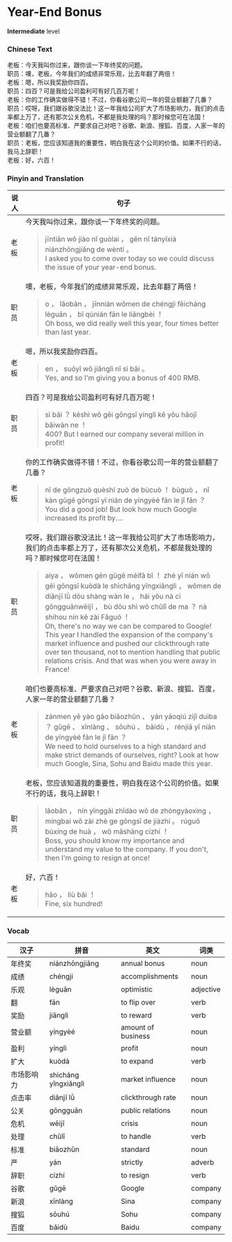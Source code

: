 # Year-End Bonus
**Intermediate** level
### Chinese Text
老板：今天我叫你过来，跟你谈一下年终奖的问题。<br />职员：噢，老板，今年我们的成绩非常乐观，比去年翻了两倍！<br />老板：嗯，所以我奖励你四百。<br />职员：四百？可是我给公司盈利可有好几百万呢！<br />老板：你的工作确实做得不错！不过，你看谷歌公司一年的营业额翻了几番？<br />职员：哎呀，我们跟谷歌没法比！这一年我给公司扩大了市场影响力，我们的点击率都上万了，还有那次公关危机，不都是我处理的吗？那时候您可在法国！<br />老板：咱们也要高标准、严要求自己对吧？谷歌、新浪、搜狐、百度，人家一年的营业额翻了几番？<br />职员：老板，您应该知道我的重要性，明白我在这个公司的价值。如果不行的话，我马上辞职！<br />老板：好，六百！

### Pinyin and Translation
|说人|句子|
|----|----|
|老板|今天我叫你过来，跟你谈一下年终奖的问题。<blockquote>jīntiān wǒ jiào nǐ guòlai ， gēn nǐ tányīxià niánzhōngjiǎng de wèntí 。<br />I asked you to come over today so we could discuss the issue of your year-end bonus.</blockquote>|
|职员|噢，老板，今年我们的成绩非常乐观，比去年翻了两倍！<blockquote>o ， lǎobǎn ， jīnnián wǒmen de chéngji fēicháng lèguān ， bǐ qùnián fān le liǎngbèi ！<br />Oh boss, we did really well this year, four times better than last year.</blockquote>|
|老板|嗯，所以我奖励你四百。<blockquote>en ， suǒyǐ wǒ jiǎnglì nǐ sì bǎi 。<br />Yes, and so I'm giving you a bonus of 400 RMB.</blockquote>|
|职员|四百？可是我给公司盈利可有好几百万呢！<blockquote>sì bǎi ？ kěshì wǒ gěi gōngsī yínglì kě yǒu hǎojǐ bǎiwàn ne ！<br />400? But I earned our company several million in profit!</blockquote>|
|老板|你的工作确实做得不错！不过，你看谷歌公司一年的营业额翻了几番？<blockquote>nǐ de gōngzuò quèshí zuò de bùcuò ！ bùguò ， nǐ kàn gǔgē gōngsī yī nián de yíngyèé fān le jǐ fān ？<br />You did a good job! But look how much Google increased its profit by....</blockquote>|
|职员|哎呀，我们跟谷歌没法比！这一年我给公司扩大了市场影响力，我们的点击率都上万了，还有那次公关危机，不都是我处理的吗？那时候您可在法国！<blockquote>aiya ， wǒmen gēn gǔgē méifǎ bǐ ！ zhè yī nián wǒ gěi gōngsī kuòdà le shìchǎng yǐngxiǎnglì ， wǒmen de diǎnjī lǜ dōu shàng wàn le ， hái yǒu nà cì gōngguānwēijī ， bù dōu shì wǒ chǔlǐ de ma ？ nà shíhou nín kě zài Fǎguó ！<br />Oh, there's no way we can be compared to Google! This year I handled the expansion of the company's market influence and pushed our clickthrough rate over ten thousand, not to mention handling that public relations crisis. And that was when you were away in France!</blockquote>|
|老板|咱们也要高标准、严要求自己对吧？谷歌、新浪、搜狐、百度，人家一年的营业额翻了几番？<blockquote>zánmen yě yào gāo biāozhǔn 、 yán yāoqiú zìjǐ duìba ？ gǔgē 、 xīnlàng 、 sōuhú 、 bǎidù ， rénjiā yī nián de yíngyèé fān le jǐ fān ？<br />We need to hold ourselves to a high standard and make strict demands of ourselves, right? Look at how much Google, Sina, Sohu and Baidu made this year.</blockquote>|
|职员|老板，您应该知道我的重要性，明白我在这个公司的价值。如果不行的话，我马上辞职！<blockquote>lǎobǎn ， nín yīnggāi zhīdào wǒ de zhòngyàoxìng ， míngbai wǒ zài zhè ge gōngsī de jiàzhí 。 rúguǒ bùxíng de huà ， wǒ mǎshàng cízhí ！<br />Boss, you should know my importance and understand my value to the company. If you don't, then I'm going to resign at once!</blockquote>|
|老板|好，六百！<blockquote>hǎo ， liù bǎi ！<br />Fine, six hundred!</blockquote>|
### Vocab
|汉子|拼音|英文|词类|
|----|----|----|----|
|年终奖|niánzhōngjiǎng|annual bonus|noun|
|成绩|chéngji|accomplishments|noun|
|乐观|lèguān|optimistic|adjective|
|翻|fān|to flip over|verb|
|奖励|jiǎnglì|to reward|verb|
|营业额|yíngyèé|amount of business|noun|
|盈利|yínglì|profit|noun|
|扩大|kuòdà|to expand|verb|
|市场影响力|shìchǎng yǐngxiǎnglì|market influence|noun|
|点击率|diǎnjī lǜ|clickthrough rate|noun|
|公关|gōngguān|public relations|noun|
|危机|wēijī|crisis|noun|
|处理|chǔlǐ|to handle|verb|
|标准|biāozhǔn|standard|noun|
|严|yán|strictly|adverb|
|辞职|cízhí|to resign|verb|
|谷歌|gǔgē|Google|company|
|新浪|xīnlàng|Sina|company|
|搜狐|sōuhú|Sohu|company|
|百度|bǎidù|Baidu|company|